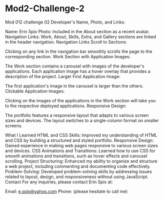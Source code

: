 # Mod2-Challenge-2
Mod 012 challenge 02
Developer's Name, Photo, and Links:

Name: Erin Spix
Photo: Included in the About section as a recent avatar.
Navigation Links: Work, About, Skills, Extra, and Gallery sections are linked in the header navigation.
Navigation Links Scroll to Sections:

Clicking on any link in the navigation bar smoothly scrolls the page to the corresponding section.
Work Section with Application Images:

The Work section contains a carousel with images of the developer's applications.
Each application image has a hover overlay that provides a description of the project.
Larger First Application Image:

The first application's image in the carousel is larger than the others.
Clickable Application Images:

Clicking on the images of the applications in the Work section will take you to the respective deployed applications.
Responsive Design:

The portfolio features a responsive layout that adapts to various screen sizes and devices. The layout switches to a single-column format on smaller screens.

What I Learned
HTML and CSS Skills: Improved my understanding of HTML and CSS by building a structured and styled portfolio.
Responsive Design: Gained experience in making web pages responsive to various screen sizes and devices.
CSS Animations and Transitions: Learned how to use CSS for smooth animations and transitions, such as hover effects and carousel scrolling.
Project Structuring: Enhanced my ability to organize and structure a web project, including commenting and documenting code effectively.
Problem-Solving: Developed problem-solving skills by addressing issues related to layout, design, and responsiveness without using JavaScript.
Contact
For any inquiries, please contact Erin Spix at:

Email: e.spix@yahoo.com
Phone: (please hesitate to call me)
